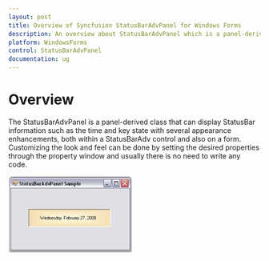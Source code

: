 ```yaml
---
layout: post
title: Overview of Syncfusion StatusBarAdvPanel for Windows Forms
description: An overview about StatusBarAdvPanel which is a panel-derived class that can display StatusBar information such as the time and key state
platform: WindowsForms
control: StatusBarAdvPanel
documentation: ug
---
```


# Overview

The StatusBarAdvPanel is a panel-derived class that can display StatusBar information such as the time and key state with several appearance enhancements, both within a StatusBarAdv control and also on a form. Customizing the look and feel can be done by setting the desired properties through the property window and usually there is no need to write any code.

![](Overview_images/Overview_img79.jpeg) 




